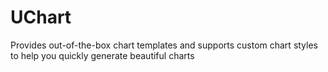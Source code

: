 # UChart

Provides out-of-the-box chart templates and supports custom chart styles to help you quickly generate beautiful charts
